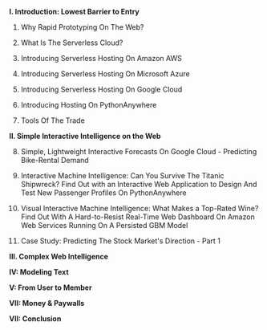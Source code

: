 **I. Introduction: Lowest Barrier to Entry**

1. Why Rapid Prototyping On The Web?

2. What Is The Serverless Cloud?

3. Introducing Serverless Hosting On Amazon AWS

4. Introducing Serverless Hosting On Microsoft Azure

5. Introducing Serverless Hosting On Google Cloud

6. Introducing Hosting On PythonAnywhere

7. Tools Of The Trade

**II. Simple Interactive Intelligence on the Web**

8. Simple, Lightweight Interactive Forecasts On Google Cloud - Predicting Bike-Rental Demand

9. Interactive Machine Intelligence: Can You Survive The Titanic Shipwreck? Find Out with an Interactive Web Application to Design And Test New Passenger Profiles On PythonAnywhere

10. Visual Interactive Machine Intelligence: What Makes a Top-Rated Wine? Find Out With A Hard-to-Resist Real-Time Web Dashboard On Amazon Web Services Running On A Persisted GBM Model

11. Case Study: Predicting The Stock Market's Direction - Part 1

**III. Complex Web Intelligence**

**IV: Modeling Text**

**V: From User to Member**

**VII: Money & Paywalls**

**VII: Conclusion**
